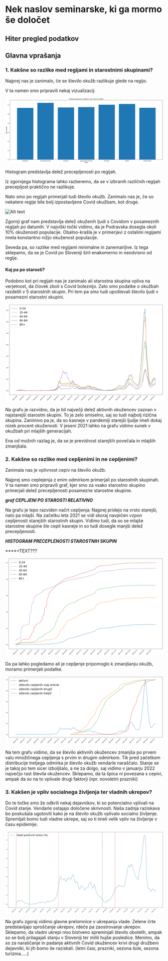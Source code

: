 # Nek naslov seminarske, ki ga mormo še določet




## Hiter pregled podatkov








## Glavna vprašanja





### 1. Kakšne so razlike med regijami in starostnimi skupinami?

Najprej nas je zanimalo, če se število okužb razlikuje glede na regijo.

V ta namen smo pripravili nekaj vizualizacij:

![Alt text](/img/hist_regije_cepljenosti.png "Title")


Histogram predstavlja delež precepljenosti po regijah.

Iz zgornjega histograma lahko razberemo, da se v izbranih različnih regijah precepljost praktično ne razlikuje.

Nato smo po regijah primerjali tudi število okužb. Zanimalo nas je, če so nekatere regije bile bolj izpostavljene Covid okužbam, kot druge.


![Alt text](/img/aktivne_okuzbe_po_regijah_dele%C5%BE.png "Title")

Zgornji graf nam predstavlja delež okuženih ljudi s Covidom v posameznih regijah po datumih. V najviški točki vidimo, da je Podravska dosegla okoli 10% okuženosti populacije. Obalno-krašla je v primerjavi z ostalimi regijami imela konstantno nižjo okuženost populacije.

Seveda pa, so razlike med regijami minimalne in zanemarljive.
Iz tega sklepamo, da se je Covid po Sloveniji širil enakomerno in neodvisno od regije.

#### Kaj pa po starosti?



Podobno kot pri regijah nas je zanimalo ali starostna skupina vpliva na verjetnost, da človek zboli s Covid boleznijo. Zato smo podatke o okužbah razdelili v 5 starostnih skupin. Pri tem pa smo tudi upoštevali število ljudi v posamezni starostni skupini. 


![Alt text](/img/primeri%20po%20starosti%20relativno.png "Title")

Na grafu je razvidno, da je bil največji delež aktivnih okužencev zaznan v najstarejši starostni skupini. To je zelo smiselno, saj so tudi najbolj rizična skupina. Zanimivo pa je, da so kasneje v pandemiji starejši ljudje imeli dokaj nizek procent okuženosti. V jeseni 2021 lahko na grafu vidimo sunek v okužbah pri mlajših generacijah.

Ena od možnih razlag je, da se je previdnost starejših povečala in mlajših zmanjšala.


### 2. Kakšne so razlike med cepljenimi in ne cepljenimi?

Zanimala nas je vplivnost cepiv na število okužb.

Najprej smo ceplejenja z enim odmirkom primerjali po starostnih skupinah. V ta namen smo pripravili graf, kjer smo za vsako starostno skupino primerjali delež precepljenosti posamezne starostne skupine. 

***graf CEPLJENI PO STAROSTI RELATIVNO***

Na grafu je lepo razviden načrt cepljenja: Najprej pridejo na vrsto starejši, nato pa mlajši. Na začetku leta 2021 se vidi skoraj navpičen vzpon cepljenosti starejših starostnih skupin. Vidimo tudi, da so se mlajše starostne skupine šle cepit kasneje in so tudi dosegle manjši delež precepljenosti. 

***HISTOGRAM PRECEPLENOSTI STAROSTNIH SKUPIN***

****+TEXT???




![Alt text](/img/cepljeni%20po%20starosti%20relativno.png "Title")


Da pa lahko pogledamo ali je cepljenje pripomoglo k zmanjšanju okužb, moramo primerjati podatke.


![Alt text](/img/relativno_vpliv_cepljenost_na_%C5%A1tevilo_aktivnih_oku%C5%BEencev.png "Title")

Na tem grafu vidimo, da se število aktivnih okužencev zmanjša po prvem valu množičnega cepljenja s prvim in drugim odmirkom. Tik pred začetkom distribucije tretjega odmirka je število okužb vendarle naraščalo. Stanje se je takoj po tem sicer izboljšalo, a ne za dolgo, saj vidimo v januarju 2022 največjo rast števila okužencev. Sklepamo, da ta špica ni povezana s cepivi, ampak da so na to vplivale drugi faktorji (npr. novoletni prazniki)


### 3. Kakšen je vpliv socialnega življenja ter vladnih ukrepov?
 
 Do te točke smo že odkrili nekaj dejavnikov, ki so potencialno vplivali na Covid stanje. Vendarle ostajajo določene skrivnosti. Naša zadnja raziskava bo poskušala ugotoviti kako je na število okužb vplivalo socialno življenje. Spremljali bomo tudi vladne ukrepe, saj so ti imeli velik vpliv na življenje v času epidemije.


 ![Alt text](/img/delez%20pozit%20testov%20s%20faznimi%20prelomnicami.png "Title")

 Na grafu zgoraj vidimo glavne prelomnice v ukrepanju vlade. Zelene črte predstavljajo sproščanje ukrepov, rdeče pa zaostrovanje ukrepov. Sklepamo, da vladni ukrepi niso bistveno spreminjali število obolelih, ampak so se bolj prilagajali stanju v Sloveniji ter milili hujše posledice. Menimo, da so za naraščanje in padanje aktivnih Covid okužencev krivi drugi družbeni dejavniki, ki jih bomo še raziskali. (letni časi, prazniki, sezona šole, sezona turizma.....)



